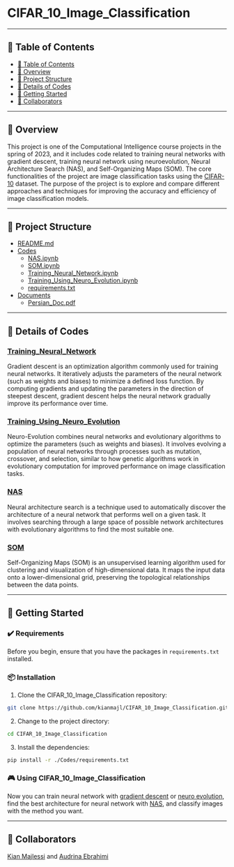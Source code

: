 <h1>
<br>CIFAR_10_Image_Classification
</h1>

---

## 📒 Table of Contents
- [📒 Table of Contents](#-table-of-contents)
- [📍 Overview](#-overview)
- [📂 Project Structure](#-project-structure)
- [🔎 Details of Codes](#-details-of-codes)
- [🚀 Getting Started](#-getting-started)
- [🤝 Collaborators](#-collaborators)


---
## 📍 Overview

This project is one of the Computational Intelligence course projects in the spring of 2023, and it includes code related to training neural networks with gradient descent, training neural network using neuroevolution, Neural Architecture Search (NAS), and Self-Organizing Maps (SOM). The core functionalities of the project are image classification tasks using the [CIFAR-10](https://www.cs.toronto.edu/~kriz/cifar.html) dataset. The purpose of the project is to explore and compare different approaches and techniques for improving the accuracy and efficiency of image classification models.

---


## 📂 Project Structure

 * [README.md](./README.md)
 * [Codes](./Codes)
   * [NAS.ipynb](./Codes/NAS.ipynb)
   * [SOM.ipynb](./Codes/SOM.ipynb)
   * [Training_Neural_Network.ipynb](./Codes/Training_Neural_Network.ipynb)
   * [Training_Using_Neuro_Evolution.ipynb](./Codes/Training_Using_Neuro_Evolution.ipynb)
   * [requirements.txt](requirements.txt)
 * [Documents](./Documents)
   * [Persian_Doc.pdf](./Documents/Persian_Doc.pdf) 
  
---

## 🔎 Details of Codes

### [Training_Neural_Network](./Codes/Training_Neural_Network.ipynb)
Gradient descent is an optimization algorithm commonly used for training neural networks. It iteratively adjusts the parameters of the neural network (such as weights and biases) to minimize a defined loss function. By computing gradients and updating the parameters in the direction of steepest descent, gradient descent helps the neural network gradually improve its performance over time.

### [Training_Using_Neuro_Evolution](./Codes/Training_Using_Neuro_Evolution.ipynb)
Neuro-Evolution combines neural networks and evolutionary algorithms to optimize the parameters (such as weights and biases). It involves evolving a population of neural networks through processes such as mutation, crossover, and selection, similar to how genetic algorithms work in evolutionary computation for improved performance on image classification tasks.

### [NAS](./Codes/NAS.ipynb)
Neural architecture search is a technique used to automatically discover the architecture of a neural network that performs well on a given task. It involves searching through a large space of possible network architectures with evolutionary algorithms to find the most suitable one.

### [SOM](./Codes/SOM.ipynb)
Self-Organizing Maps (SOM) is an unsupervised learning algorithm used for clustering and visualization of high-dimensional data. It maps the input data onto a lower-dimensional grid, preserving the topological relationships between the data points.


---
## 🚀 Getting Started

### ✔️ Requirements

Before you begin, ensure that you have the packages in `requirements.txt` installed.

### 📦 Installation

1. Clone the CIFAR_10_Image_Classification repository:
```sh
git clone https://github.com/kianmajl/CIFAR_10_Image_Classification.git
```

2. Change to the project directory:
```sh
cd CIFAR_10_Image_Classification
```

3. Install the dependencies:
```sh
pip install -r ./Codes/requirements.txt
```

### 🎮 Using CIFAR_10_Image_Classification

Now you can train neural network with [gradient descent](./Codes/Training_Neural_Network.ipynb) or [neuro evolution](./Codes/Training_Using_Neuro_Evolution.ipynb), find the best architecture for neural network with [NAS](./Codes/NAS.ipynb), and classify images with the method you want.

---
## 🤝 Collaborators
[Kian Majlessi](https://github.com/kianmajl) and [Audrina Ebrahimi](https://github.com/audrina-ebrahimi)
